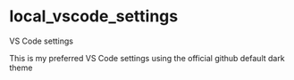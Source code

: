 # local_vscode_settings
VS Code settings

This is my preferred VS Code settings using the official github default dark theme

